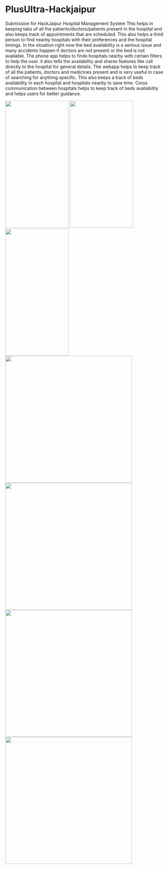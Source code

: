 # PlusUltra-Hackjaipur
Submission for HackJaipur
Hospital Management System
This helps in keeping tabs of all the patients/doctors/patients present in the hospital and also keeps track of appointments that are scheduled. This also helps a third person to find nearby hospitals with their preferences and the hospital timings.
In the situation right now the bed availability is a serious issue and many accidents happen if doctors are not present or the bed is not available. The phone app helps to finds hospitals nearby with certain filters to help the user. it also tells the availability and shares features like call directly to the hospital for general details. The webapp helps to keep track of all the patients, doctors and medicines present and is very useful in case of searching for anything specific. This also keeps a track of beds availability in each hospital and hospitals nearby to save time. Cross communication between hospitals helps to keep track of beds availability and helps users for better guidance.

<img src="https://lsh.imfast.io/1.jpeg" width="200" height="400" />
<img src="https://lsh.imfast.io/2.jpeg" width="200" height="400" />
<img src="https://lsh.imfast.io/3.jpeg" width="200" height="400" />
<img src="https://lsh.imfast.io/4.jpeg" width="" height="400" />
<img src="https://lsh.imfast.io/5.jpeg" width="" height="400" />
<img src="https://lsh.imfast.io/6.jpeg" width="" height="400" />
<img src="https://lsh.imfast.io/7.jpeg" width="" height="400" />
